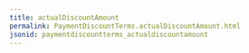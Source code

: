 ```yaml
---
title: actualDiscountAmount
permalink: PaymentDiscountTerms.actualDiscountAmount.html
jsonid: paymentdiscountterms_actualdiscountamount
---
```

